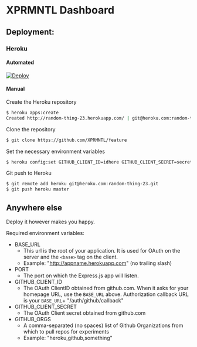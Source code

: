 # XPRMNTL Dashboard

## Deployment:

### Heroku
#### Automated
[![Deploy](https://www.herokucdn.com/deploy/button.png)](https://heroku.com/deploy?template=https://github.com/fs-webdev/feature/tree/master)
#### Manual
Create the Heroku repository

```sh
$ heroku apps:create
Created http://random-thing-23.herokuapp.com/ | git@heroku.com:random-thing-23.git
```


Clone the repository
```sh
$ git clone https://github.com/XPRMNTL/feature
```


Set the necessary environment variables
```sh
$ heroku config:set GITHUB_CLIENT_ID=idhere GITHUB_CLIENT_SECRET=secrethere GITHUB_ORGS=comma,separated,values BASE_URL=http://random-thing-23.herokuapp.com -a random-thing-23
```


Git push to Heroku
```sh
$ git remote add heroku git@heroku.com:random-thing-23.git
$ git push heroku master
```

## Anywhere else
Deploy it however makes you happy.

Required environment variables:

- BASE_URL
  - This url is the root of your application. It is used for OAuth on the server and the `<base>` tag on the client.
  - Example: "http://appname.herokuapp.com" (no trailing slash)
- PORT
  - The port on which the Express.js app will listen.
- GITHUB_CLIENT_ID
  - The OAuth ClientID obtained from github.com. When it asks for your homepage URL, use the `BASE_URL` above. Authorization callback URL is your `BASE_URL`+ "/auth/github/callback"
- GITHUB_CLIENT_SECRET
  - The OAuth Client secret obtained from github.com
- GITHUB_ORGS
  - A comma-separated (no spaces) list of Github Organizations from which to pull repos for experiments
  - Example: "heroku,github,something"
